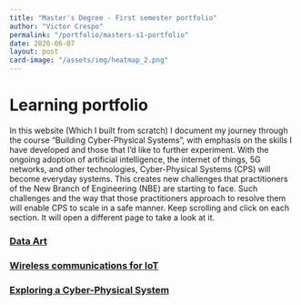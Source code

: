 ```yaml
---
title: "Master's Degree - First semester portfolio"
author: "Victor Crespo"
permalink: "/portfolio/masters-s1-portfolio"
date: 2020-06-07
layout: post
card-image: "/assets/img/heatmap_2.png"
---
```

# Learning portfolio
In this website (Which I built from scratch) I document my journey through the course “Building Cyber-Physical Systems”, with emphasis on the skills I have developed and those that I’d like to further experiment. With the ongoing adoption of artificial intelligence, the internet of things, 5G networks, and other technologies, Cyber-Physical Systems (CPS) will become everyday systems. This creates new challenges that practitioners of the New Branch of Engineering (NBE) are starting to face. Such challenges and the way that those practitioners approach to resolve them will enable CPS to scale in a safe manner. Keep scrolling and click on each section. It will open a different page to take a look at it.

<h3><a href="/portfolio/masters-s1-portfolio/data-art">Data Art</a></h3>
<h3><a href="/portfolio/masters-s1-portfolio/wireless-comms-iot">Wireless communications for IoT</a></h3>
<h3><a href="/portfolio/masters-s1-portfolio/cps-poster">Exploring a Cyber-Physical System</a></h3>